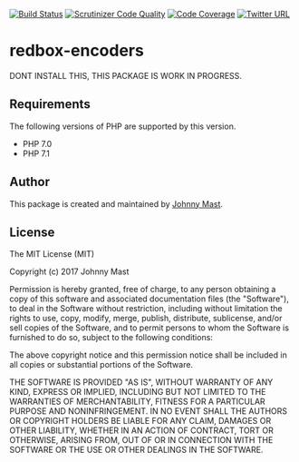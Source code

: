 [![Build Status](https://travis-ci.org/johnnymast/redbox-encoders.svg?branch=master)](https://travis-ci.org/johnnymast/redbox-encoders)
[![Scrutinizer Code Quality](https://scrutinizer-ci.com/g/johnnymast/redbox-encoders/badges/quality-score.png?b=master)](https://scrutinizer-ci.com/g/johnnymast/redbox-encoders/?branch=master)
[![Code Coverage](https://scrutinizer-ci.com/g/johnnymast/redbox-encoders/badges/coverage.png?b=master)](https://scrutinizer-ci.com/g/johnnymast/redbox-encoders/?branch=master)
[![Twitter URL](https://img.shields.io/twitter/url/http/shields.io.svg?style=social&label=Contact%20author)](https://twitter.com/intent/tweet?text=@mastjohnny)

# redbox-encoders
DONT INSTALL THIS, THIS PACKAGE IS WORK IN PROGRESS.


## Requirements

The following versions of PHP are supported by this version.

+ PHP 7.0
+ PHP 7.1


## Author

This package is created and maintained by [Johnny Mast](https://github.com/johnnymast).

## License

The MIT License (MIT)

Copyright (c) 2017 Johnny Mast

Permission is hereby granted, free of charge, to any person obtaining a copy
of this software and associated documentation files (the "Software"), to deal
in the Software without restriction, including without limitation the rights
to use, copy, modify, merge, publish, distribute, sublicense, and/or sell
copies of the Software, and to permit persons to whom the Software is
furnished to do so, subject to the following conditions:

The above copyright notice and this permission notice shall be included in all
copies or substantial portions of the Software.

THE SOFTWARE IS PROVIDED "AS IS", WITHOUT WARRANTY OF ANY KIND, EXPRESS OR
IMPLIED, INCLUDING BUT NOT LIMITED TO THE WARRANTIES OF MERCHANTABILITY,
FITNESS FOR A PARTICULAR PURPOSE AND NONINFRINGEMENT. IN NO EVENT SHALL THE
AUTHORS OR COPYRIGHT HOLDERS BE LIABLE FOR ANY CLAIM, DAMAGES OR OTHER
LIABILITY, WHETHER IN AN ACTION OF CONTRACT, TORT OR OTHERWISE, ARISING FROM,
OUT OF OR IN CONNECTION WITH THE SOFTWARE OR THE USE OR OTHER DEALINGS IN THE
SOFTWARE.

